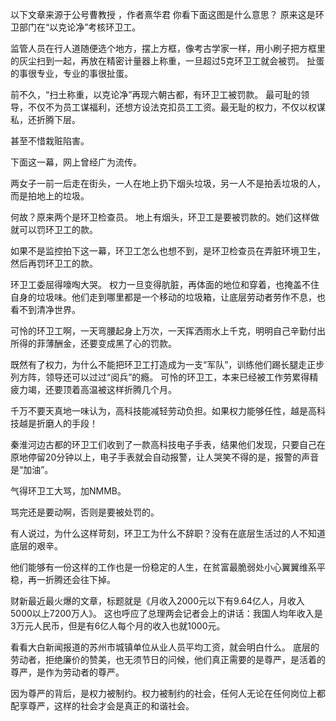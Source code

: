 以下文章来源于公号曹教授 ，作者熹华君 你看下面这图是什么意思？ 原来这是环卫部门在“以克论净”考核环卫工。

监管人员在行人道随便选个地方，摆上方框，像考古学家一样，用小刷子把方框里的灰尘扫到一起，再放在精密计量器上称重，一旦超过5克环卫工就会被罚。 扯蛋的事很专业，专业的事很扯蛋。

前不久，“扫土称重，以克论净”再现六朝古都，有环卫工被罚款。 最可耻的领导，不仅不为员工谋福利，还想方设法克扣员工工资。最无耻的权力，不仅以权谋私，还折腾下层。

甚至不惜栽赃陷害。

下面这一幕，网上曾经广为流传。

两女子一前一后走在街头，一人在地上扔下烟头垃圾，另一人不是拍丢垃圾的人，而是拍地上的垃圾。

何故？原来两个是环卫检查员。  地上有烟头，环卫工是要被罚款的。她们这样做就可以罚环卫工的款。

如果不是监控拍下这一幕，环卫工怎么也想不到，是环卫检查员在弄脏环境卫生，然后再罚环卫工的款。

环卫工委屈得嚎啕大哭。 权力一旦变得肮脏，再体面的地位和穿着，也掩盖不住自身的垃圾味。他们走到哪里都是一个移动的垃圾箱，让底层劳动者劳作不息，也看不到清净世界。

可怜的环卫工啊，一天弯腰起身上万次，一天挥洒雨水上千克，明明自己辛勤付出所得的菲薄酬金，还要变成黑了心的罚款。

 

既然有了权力，为什么不能把环卫工打造成为一支“军队”，训练他们踢长腿走正步列方阵，领导还可以过过“阅兵”的瘾。 可怜的环卫工，本来已经被工作劳累得精疲力竭，还要顶着高温被这样折腾几个月。

千万不要天真地一味认为，高科技能减轻劳动负担。如果权力能够任性，越是高科技越是折磨人的手段！

秦淮河边古都的环卫工们收到了一款高科技电子手表，结果他们发现，只要自己在原地停留20分钟以上，电子手表就会自动报警，让人哭笑不得的是，报警的声音是“加油”。

气得环卫工大骂，加NMMB。

骂完还是要动啊，否则是要被处罚的。 

有人说过，为什么这样苛刻，环卫工为什么不辞职？没有在底层生活过的人不知道底层的艰辛。

他们能够有一份这样的工作也是一份稳定的人生，在贫富最脆弱处小心翼翼维系平稳，再一折腾还会往下掉。

财新最近最火爆的文章，标题就是《月收入2000元以下有9.64亿人，月收入5000以上7200万人》。 这也呼应了总理两会记者会上的讲话：我国人均年收入是3万元人民币，但是有6亿人每个月的收入也就1000元。

看看大白新闻报道的苏州市城镇单位从业人员平均工资，就会明白什么。 底层的劳动者，拒绝廉价的赞美，也无须节日的问候，他们真正需要的是尊严，是活着的尊严，是作为劳动者的尊严。

因为尊严的背后，是权力被制约。权力被制约的社会，任何人无论在任何岗位上都配享尊严，这样的社会才会是真正的和谐社会。 


